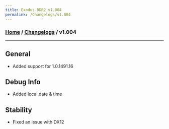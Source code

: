 ```yaml
---
title: Exodus RDR2 v1.004
permalink: /Changelogs/v1.004
---
```

### [Home](../../index.md) / [Changelogs](../Changelogs.md) / v1.004
---
## General
- Added support for 1.0.1491.16

## Debug Info
- Added local date & time

## Stability
- Fixed an issue with DX12
